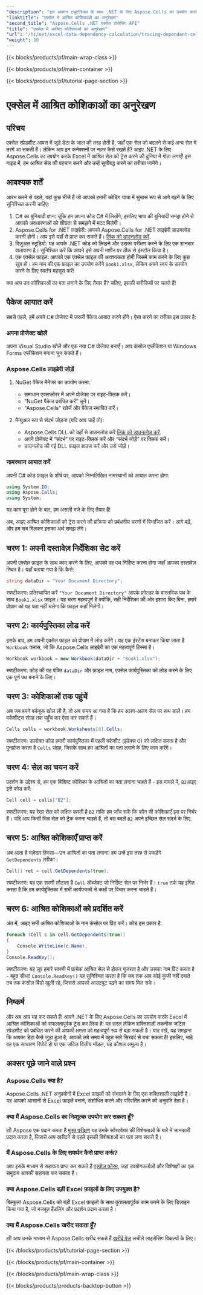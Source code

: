 ```yaml
---
"description": "इस आसान ट्यूटोरियल के साथ .NET के लिए Aspose.Cells का उपयोग करके Excel में आश्रित कोशिकाओं का पता लगाना सीखें।"
"linktitle": "एक्सेल में आश्रित कोशिकाओं का अनुरेखण"
"second_title": "Aspose.Cells .NET एक्सेल प्रोसेसिंग API"
"title": "एक्सेल में आश्रित कोशिकाओं का अनुरेखण"
"url": "/hi/net/excel-data-dependency-calculation/tracing-dependent-cells-in-excel/"
"weight": 10
---
```


{{< blocks/products/pf/main-wrap-class >}}

{{< blocks/products/pf/main-container >}}

{{< blocks/products/pf/tutorial-page-section >}}

# एक्सेल में आश्रित कोशिकाओं का अनुरेखण

## परिचय

एक्सेल स्प्रेडशीट आपस में जुड़े डेटा के जाल की तरह होती है, जहाँ एक सेल को बदलने से कई अन्य सेल में तरंगें आ सकती हैं। लेकिन आप इन कनेक्शनों पर नज़र कैसे रखते हैं? आइए .NET के लिए Aspose.Cells का उपयोग करके Excel में आश्रित सेल को ट्रेस करने की दुनिया में गोता लगाएँ! इस गाइड में, हम आश्रित सेल की पहचान करने और उन्हें सूचीबद्ध करने का तरीका जानेंगे। 

## आवश्यक शर्तें

आरंभ करने से पहले, यहां कुछ चीजें हैं जो आपको हमारी कोडिंग यात्रा में सुचारू रूप से आगे बढ़ने के लिए सुनिश्चित करनी चाहिए:

1. C# का बुनियादी ज्ञान: चूंकि हम अपना कोड C# में लिखेंगे, इसलिए भाषा की बुनियादी समझ होने से आपको अवधारणाओं को शीघ्रता से समझने में मदद मिलेगी।
2. Aspose.Cells for .NET लाइब्रेरी: आपको Aspose.Cells for .NET लाइब्रेरी डाउनलोड करनी होगी। आप इसे यहाँ से प्राप्त कर सकते हैं। [लिंक को डाउनलोड करें](https://releases.aspose.com/cells/net/).
3. विज़ुअल स्टूडियो: यह आपके .NET कोड को लिखने और उसका परीक्षण करने के लिए एक शानदार वातावरण है। सुनिश्चित करें कि आपने इसे अपनी मशीन पर ठीक से इंस्टॉल किया है। 
4. एक एक्सेल फ़ाइल: आपको एक एक्सेल फ़ाइल की आवश्यकता होगी जिसमें काम करने के लिए कुछ सूत्र हों। हम नाम की एक फ़ाइल का उपयोग करेंगे `Book1.xlsx`, लेकिन अपने स्वयं के उपयोग करने के लिए स्वतंत्र महसूस करें!

क्या आप उन कोशिकाओं का पता लगाने के लिए तैयार हैं? चलिए, इसकी बारीकियों पर चलते हैं!

## पैकेज आयात करें

सबसे पहले, हमें अपने C# प्रोजेक्ट में ज़रूरी पैकेज आयात करने होंगे। ऐसा करने का तरीका इस प्रकार है:

### अपना प्रोजेक्ट खोलें

अपना Visual Studio खोलें और एक नया C# प्रोजेक्ट बनाएँ। आप कंसोल एप्लीकेशन या Windows Forms एप्लीकेशन बनाना चुन सकते हैं।

### Aspose.Cells लाइब्रेरी जोड़ें

1. NuGet पैकेज मैनेजर का उपयोग करना: 
   - समाधान एक्सप्लोरर में अपने प्रोजेक्ट पर राइट-क्लिक करें।
   - “NuGet पैकेज प्रबंधित करें” चुनें।
   - "Aspose.Cells" खोजें और पैकेज स्थापित करें।

2. मैन्युअल रूप से संदर्भ जोड़ना (यदि आप चाहें तो): 
   - Aspose.Cells DLL को यहाँ से डाउनलोड करें [लिंक को डाउनलोड करें](https://releases.aspose.com/cells/net/).
   - अपने प्रोजेक्ट में “संदर्भ” पर राइट-क्लिक करें और “संदर्भ जोड़ें” पर क्लिक करें।
   - डाउनलोड की गई DLL फ़ाइल ब्राउज़ करें और उसे जोड़ें।

### नामस्थान आयात करें

अपनी C# कोड फ़ाइल के शीर्ष पर, आपको निम्नलिखित नामस्थानों को आयात करना होगा:

```csharp
using System.IO;
using Aspose.Cells;
using System;
```

यह काम पूरा होने के बाद, हम असली मजे के लिए तैयार हैं!

अब, आइए आश्रित कोशिकाओं को ट्रेस करने की प्रक्रिया को प्रबंधनीय चरणों में विभाजित करें। आगे बढ़ें, और हम सब मिलकर इसका अर्थ समझ लेंगे।

## चरण 1: अपनी दस्तावेज़ निर्देशिका सेट करें

अपनी एक्सेल फ़ाइल के साथ काम करने के लिए, आपको वह पथ निर्दिष्ट करना होगा जहाँ आपका दस्तावेज़ स्थित है। यहाँ बताया गया है कि कैसे:

```csharp
string dataDir = "Your Document Directory";
```

स्पष्टीकरण: प्रतिस्थापित करें `"Your Document Directory"` आपके फ़ोल्डर के वास्तविक पथ के साथ `Book1.xlsx` फ़ाइल। यह चरण महत्वपूर्ण है क्योंकि, सही निर्देशिका की ओर इशारा किए बिना, हमारे प्रोग्राम को यह पता नहीं चलेगा कि फ़ाइल कहाँ मिलेगी।

## चरण 2: कार्यपुस्तिका लोड करें

इसके बाद, हम अपनी एक्सेल फ़ाइल को प्रोग्राम में लोड करेंगे। यह एक इंस्टेंस बनाकर किया जाता है `Workbook` क्लास, जो कि Aspose.Cells लाइब्रेरी का एक महत्वपूर्ण हिस्सा है।

```csharp
Workbook workbook = new Workbook(dataDir + "Book1.xlsx");
```

स्पष्टीकरण: कोड की यह पंक्ति `dataDir` और फ़ाइल नाम, एक्सेल कार्यपुस्तिका को लोड करने के लिए एक पूर्ण पथ बनाने के लिए। 

## चरण 3: कोशिकाओं तक पहुंचें

अब जब हमने वर्कबुक खोल ली है, तो अब समय आ गया है कि हम अलग-अलग सेल पर हाथ डालें। हम वर्कशीट्स संग्रह तक पहुँच कर ऐसा कर सकते हैं।

```csharp
Cells cells = workbook.Worksheets[0].Cells;
```

स्पष्टीकरण: उपरोक्त कोड हमारी कार्यपुस्तिका में पहली वर्कशीट (इंडेक्स 0) को लक्षित करता है और पुनर्प्राप्त करता है `Cells` संग्रह, जिसके साथ हम आश्रितों का पता लगाने के लिए काम करेंगे।

## चरण 4: सेल का चयन करें

प्रदर्शन के उद्देश्य से, हम एक विशिष्ट कोशिका के आश्रितों का पता लगाना चाहते हैं - इस मामले में, `B2`आइए इसे कोड करें:

```csharp
Cell cell = cells["B2"];
```

स्पष्टीकरण: यह रेखा सेल को लक्षित करती है `B2` ताकि हम जाँच सकें कि कौन सी कोशिकाएँ इस पर निर्भर हैं। यदि आप किसी भिन्न सेल को ट्रैक करना चाहते हैं, तो बस बदलें `B2` अपने इच्छित सेल संदर्भ के लिए. 

## चरण 5: आश्रित कोशिकाएँ प्राप्त करें

अब आता है मज़ेदार हिस्सा—उन आश्रितों का पता लगाना! हम उन्हें इस तरह से पकड़ेंगे `GetDependents` तरीका।

```csharp
Cell[] ret = cell.GetDependents(true);
```

स्पष्टीकरण: यह एक सरणी लौटाता है `Cell` ऑब्जेक्ट जो निर्दिष्ट सेल पर निर्भर हैं। `true` तर्क यह इंगित करता है कि हम कार्यपुस्तिका में सभी कार्यपत्रकों से कक्षों पर विचार करना चाहते हैं।

## चरण 6: आश्रित कोशिकाओं को प्रदर्शित करें

अंत में, आइए सभी आश्रित कोशिकाओं के नाम कंसोल पर प्रिंट करें। कोड इस प्रकार है:

```csharp
foreach (Cell c in cell.GetDependents(true))
{
    Console.WriteLine(c.Name);
}
Console.ReadKey();
```

स्पष्टीकरण: यह लूप हमारे सारणी में प्रत्येक आश्रित सेल से होकर गुजरता है और उसका नाम प्रिंट करता है - बहुत सीधा! `Console.ReadKey()` यह सुनिश्चित करता है कि जब तक आप कोई कुंजी नहीं दबाते तब तक कंसोल विंडो खुली रहे, जिससे आपको आउटपुट पढ़ने का समय मिल सके।

## निष्कर्ष

और अब आप यह कर सकते हैं! आपने .NET के लिए Aspose.Cells का उपयोग करके Excel में आश्रित कोशिकाओं को सफलतापूर्वक ट्रेस कर लिया है! यह सरल लेकिन शक्तिशाली तकनीक जटिल स्प्रेडशीट को प्रबंधित करने की आपकी क्षमता को महत्वपूर्ण रूप से बढ़ा सकती है। याद रखें, यह समझना कि आपका डेटा कैसे जुड़ा हुआ है, आपको लंबे समय में बहुत सारे सिरदर्द से बचा सकता है! इसलिए, चाहे वह एक साधारण रिपोर्ट हो या एक जटिल वित्तीय मॉडल, यह कौशल अमूल्य है।

## अक्सर पूछे जाने वाले प्रश्न

### Aspose.Cells क्या है?
Aspose.Cells .NET अनुप्रयोगों में Excel फ़ाइलों को संभालने के लिए एक शक्तिशाली लाइब्रेरी है। यह आपको आसानी से Excel फ़ाइलें बनाने, संशोधित करने और परिवर्तित करने की अनुमति देता है।

### क्या मैं Aspose.Cells का निःशुल्क उपयोग कर सकता हूँ?
हाँ! Aspose एक प्रदान करता है [मुफ्त परीक्षण](https://releases.aspose.com/) यह उनके सॉफ्टवेयर की विशेषताओं के बारे में जानकारी प्रदान करता है, जिससे आप खरीदने से पहले इसकी विशेषताओं का पता लगा सकते हैं।

### मैं Aspose.Cells के लिए समर्थन कैसे प्राप्त करूं?
आप इसके माध्यम से सहायता प्राप्त कर सकते हैं [एस्पोज फोरम](https://forum.aspose.com/c/cells/9), जहां उपयोगकर्ताओं और विशेषज्ञों का एक समुदाय आपकी सहायता कर सकता है। 

### क्या Aspose.Cells बड़ी Excel फ़ाइलों के लिए उपयुक्त है?
बिल्कुल! Aspose.Cells को बड़ी Excel फ़ाइलों के साथ कुशलतापूर्वक काम करने के लिए डिज़ाइन किया गया है, जो मजबूत हैंडलिंग और प्रदर्शन प्रदान करता है।

### क्या मैं Aspose.Cells खरीद सकता हूँ?
हाँ! आप उनके माध्यम से Aspose.Cells खरीद सकते हैं [खरीदें पेज](https://purchase.aspose.com/buy) लचीले लाइसेंसिंग विकल्पों के लिए।

{{< /blocks/products/pf/tutorial-page-section >}}

{{< /blocks/products/pf/main-container >}}

{{< /blocks/products/pf/main-wrap-class >}}

{{< blocks/products/products-backtop-button >}}
